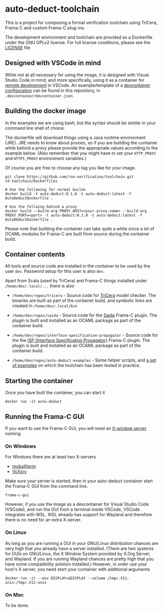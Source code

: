 # auto-deduct-toolchain

This is a project for composing a formal verification toolchain using
TriCera, Frama-C and custom Frama-C plug-ins.

The development environment and toolchain are provided as a Dockerfile
under the GNU GPLv2 license. For full license conditions, please see
the [LICENSE](LICENSE) file

## Designed with VSCode in mind

While not at all necessary for using the image, it is designed with
Visual Studio Code in mind, and more specifically, using it as a container
for [remote development](https://code.visualstudio.com/docs/remote/remote-overview)
in VSCode. An example/template of a
[devcontainer configuration](https://code.visualstudio.com/docs/devcontainers/containers)
can be found in this repository, in `.devcontainer/devcontainer.json`.

## Building the docker image

In the examples we are using bash, but the syntax should be similar
in your command line shell of choice.

The dockerfile will download things using a Java runtime environment
(JRE). JRE needs to know about proxies, so if you are building the
container while behind a proxy please provide the appropriate values
according to the example below. (Also remember that you might have to
set your `HTTP_PROXY` and `HTTPS_PROXY` environment variables.)

Of course you are free to choose any tag you like for your image.

```shell
git clone https://github.com/rse-verification/toolchain.git
cd toolchain/Dockerfiles

# Use the following for normal builds
docker build -t auto-deduct:0.1.0 -t auto-deduct:latest -f AutoDeductDockerfile .

# Use the follwing behind a proxy
docker build --build-arg PROXY_HOST=<your.proxy.name> --build-arg PROXY_PORT=<port> -t auto-deduct:0.1.0 -t auto-deduct:latest -f AutoDeductDockerfile .
```

Please note that building the container can take quite a while since
a lot of OCAML modules for Frama-C are built from source during
the container build.

## Container contents

All tools and source code are installed in the container to be used by
the user `dev`. Password setup for this user is also `dev`.

Apart from Scala (used by TriCera) and Frama-C things installed under
`/home/dev/.local/...` there is also

* `/home/dev/repos/tricera` - Source code for
  [TriCera](https://github.com/uuverifiers/tricera) model checker.
  The binaries are built as part of the container build, and symbolic
  links are created in `/home/dev/.local/bin`

* `/home/dev/repos/saida` - Source code for the
  [Saida](https://github.com/rse-verification/saida) Frama-C plugin.
  The plugin is built and installed as an OCAML package as part of
  the container build.

* `/home/dev/repos/interface-specification-propagator` - Source code
  for the the [ISP (Interface Specification Propagator)](https://github.com/rse-verification/interface-specification-propagator) Frama-C plugin.
  The plugin is built and installed as an OCAML package as part of
  the container build.

* `/home/dev/repos/auto-deduct-examples` - Some helper scripts, and
  [a set of examples](https://github.com/rse-verification/auto-deduct-examples)
  on which the toolchain has been tested in practice.

## Starting the container

Once you have built the container, you can start it

```shell
docker run -it auto-deduct
```

## Running the Frama-C GUI

If you want to use the Frama-C GUI, you will need an
[X-window server](https://en.wikipedia.org/wiki/X_Window_System)
running.

### On Windows

For Windows there are at least two X-servers

* [mobaXterm](https://mobaxterm.mobatek.net/)
* [VcXsrv](https://sourceforge.net/projects/vcxsrv/)

Make sure your server is started, then in your auto-deduct container
start the Frama-C GUI from the command line.

```shell
frama-c-gui
```

However, if you use the image as a devcontainer for Visual Studio
Code (VSCode), and run the GUI from a terminal inside VSCode,
VSCode integrates with WSL. WSL already has support for Wayland
and therefore there is no need for an extra X-server.

### On Linux

As long as you are running a GUI in your GNU/Linux distribution
chances are very high that you already have a server installed.
(There are two systems for GUIs on GNU/Linux, the X Window System
provided by X.Org Server, and Wayland. If you are running Wayland
chances are pretty high that you have some compatibility solution
installed.) However, in order use your host's X server, you
need start your container with additional arguments

```shell
docker run -it --env DISPLAY=$DISPLAY --volume /tmp/.X11-unix:/tmp/.X11-unix
```

### On Mac

To be done.
